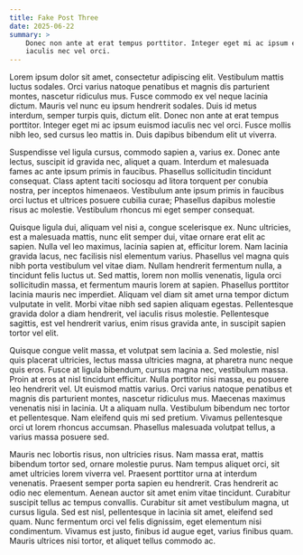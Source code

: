 ```yaml
---
title: Fake Post Three
date: 2025-06-22
summary: >
    Donec non ante at erat tempus porttitor. Integer eget mi ac ipsum euismod
    iaculis nec vel orci.
---
```


Lorem ipsum dolor sit amet, consectetur adipiscing elit. Vestibulum mattis luctus sodales. Orci
varius natoque penatibus et magnis dis parturient montes, nascetur ridiculus mus. Fusce commodo ex
vel neque lacinia dictum. Mauris vel nunc eu ipsum hendrerit sodales. Duis id metus interdum, semper
turpis quis, dictum elit. Donec non ante at erat tempus porttitor. Integer eget mi ac ipsum euismod
iaculis nec vel orci. Fusce mollis nibh leo, sed cursus leo mattis in. Duis dapibus bibendum elit ut
viverra.

Suspendisse vel ligula cursus, commodo sapien a, varius ex. Donec ante lectus, suscipit id gravida
nec, aliquet a quam. Interdum et malesuada fames ac ante ipsum primis in faucibus. Phasellus
sollicitudin tincidunt consequat. Class aptent taciti sociosqu ad litora torquent per conubia nostra,
per inceptos himenaeos. Vestibulum ante ipsum primis in faucibus orci luctus et ultrices posuere
cubilia curae; Phasellus dapibus molestie risus ac molestie. Vestibulum rhoncus mi eget semper
consequat.

Quisque ligula dui, aliquam vel nisi a, congue scelerisque ex. Nunc ultricies, est a malesuada
mattis, nunc elit semper dui, vitae ornare erat elit ac sapien. Nulla vel leo maximus, lacinia sapien
at, efficitur lorem. Nam lacinia gravida lacus, nec facilisis nisl elementum varius. Phasellus vel
magna quis nibh porta vestibulum vel vitae diam. Nullam hendrerit fermentum nulla, a tincidunt felis
luctus ut. Sed mattis, lorem non mollis venenatis, ligula orci sollicitudin massa, et fermentum
mauris lorem at sapien. Phasellus porttitor lacinia mauris nec imperdiet. Aliquam vel diam sit amet
urna tempor dictum vulputate in velit. Morbi vitae nibh sed sapien aliquam egestas. Pellentesque
gravida dolor a diam hendrerit, vel iaculis risus molestie. Pellentesque sagittis, est vel hendrerit
varius, enim risus gravida ante, in suscipit sapien tortor vel elit.

Quisque congue velit massa, et volutpat sem lacinia a. Sed molestie, nisl quis placerat ultricies,
lectus massa ultricies magna, at pharetra nunc neque quis eros. Fusce at ligula bibendum, cursus
magna nec, vestibulum massa. Proin at eros at nisl tincidunt efficitur. Nulla porttitor nisi massa,
eu posuere leo hendrerit vel. Ut euismod mattis varius. Orci varius natoque penatibus et magnis dis
parturient montes, nascetur ridiculus mus. Maecenas maximus venenatis nisi in lacinia. Ut a aliquam
nulla. Vestibulum bibendum nec tortor et pellentesque. Nam eleifend quis mi sed pretium. Vivamus
pellentesque orci ut lorem rhoncus accumsan. Phasellus malesuada volutpat tellus, a varius massa
posuere sed.

Mauris nec lobortis risus, non ultricies risus. Nam massa erat, mattis bibendum tortor sed, ornare
molestie purus. Nam tempus aliquet orci, sit amet ultricies lorem viverra vel. Praesent porttitor
urna at interdum venenatis. Praesent semper porta sapien eu hendrerit. Cras hendrerit ac odio nec
elementum. Aenean auctor sit amet enim vitae tincidunt. Curabitur suscipit tellus ac tempus
convallis. Curabitur sit amet vestibulum magna, ut cursus ligula. Sed est nisl, pellentesque in
lacinia sit amet, eleifend sed quam. Nunc fermentum orci vel felis dignissim, eget elementum nisi
condimentum. Vivamus est justo, finibus id augue eget, varius finibus quam. Mauris ultrices nisi
tortor, et aliquet tellus commodo ac. 
